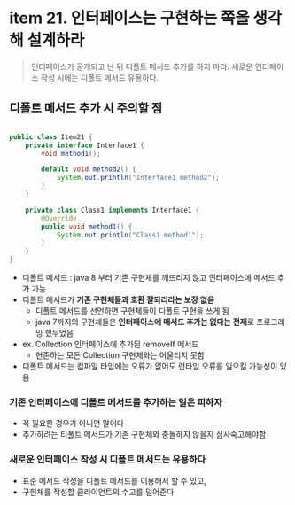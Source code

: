 # item 21. 인터페이스는 구현하는 쪽을 생각해 설계하라

> 인터페이스가 공개되고 난 뒤 디폴트 메서드 추가를 하지 마라. 새로운 인터페이스 작성 시에는 디폴트 메서드 유용하다.

## 디폴트 메서드 추가 시 주의할 점

```java

public class Item21 {
    private interface Interface1 {
        void method1();

        default void method2() {
            System.out.println("Interface1 method2");
        }
    }

    private class Class1 implements Interface1 {
        @Override
        public void method1() {
            System.out.println("Class1 method1");
        }
    }
}
```

- 디폴트 메서드 :  java 8 부터 기존 구현체를 깨뜨리지 않고 인터페이스에 메서드 추가 가능
- 디폴트 메서드가 **기존 구현체들과 호환 잘되리라는 보장 없음**
    - 디폴트 메서드를 선언하면 구현체들이 디폴트 구현을 쓰게 됨
    - java 7까지의 구현체들은 **인터페이스에 메서드 추가는 없다는 전제**로 프로그래밍 했두었음
- ex. Collection 인터페이스에 추가된 removeIf 메서드
    - 현존하는 모든 Collection 구현체와는 어울리지 못함
- 디폴트 메서드는 컴파일 타임에는 오류가 없어도 런타임 오류를 일으킬 가능성이 있음

### 기존 인터페이스에 디폴트 메서드를 추가하는 일은 피하자

- 꼭 필요한 경우가 아니면 말이다
- 추가하려는 티폴트 메서드가 기존 구현체와 충돌하지 않을지 심사숙고해야함

### 새로운 인터페이스 작성 시 디폴트 메서드는 유용하다

- 표준 메서드 작성을 디폴트 메서드를 이용해서 할 수 있고,
- 구현체를 작성할 클라이언트의 수고를 덜어준다


